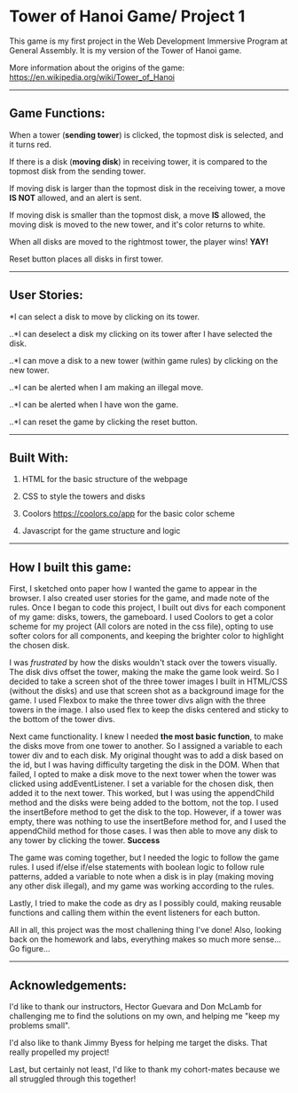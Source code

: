 # Tower of Hanoi Game/ Project 1


This game is my first project in the Web Development Immersive Program at General Assembly.
It is my version of the Tower of Hanoi game.

More information about the origins of the game: https://en.wikipedia.org/wiki/Tower_of_Hanoi 

--------------------------------------------
## Game Functions:

When a tower (**sending tower**) is clicked, the topmost disk is selected, and it turns red.

If there is a disk (**moving disk**) in receiving tower, it is compared to the topmost disk from the sending tower. 

If moving disk is larger than the topmost disk in the receiving tower, a move **IS NOT** allowed, and an alert is sent.

If moving disk is smaller than the topmost disk, a move **IS** allowed, the moving disk is moved to the new tower, and it's color returns to white.

When all disks are moved to the rightmost tower, the player wins! **YAY!**

Reset button places all disks in first tower.

--------------------------------------------
## User Stories:

*I can select a disk to move by clicking on its tower.

..*I can deselect a disk my clicking on its tower after I have selected the disk.

..*I can move a disk to a new tower (within game rules) by clicking on the new tower.

..*I can be alerted when I am making an illegal move.

..*I can be alerted when I have won the game.

..*I can reset the game by clicking the reset button.


--------------------------------------------

## Built With:

1. HTML for the basic structure of the webpage

2. CSS to style the towers and disks

3. Coolors  https://coolors.co/app  for the basic color scheme

4. Javascript for the game structure and logic


--------------------------------------------

## How I built this game:

First, I sketched onto paper how I wanted the game to appear in the browser. I also created user stories for the game, and made note of the rules. Once I began to code this project, I built out divs for each component of my game: disks, towers, the gameboard. I used Coolors to get a color scheme for my project (All colors are noted in the css file), opting to use softer colors for all components, and keeping the brighter color to highlight the chosen disk.

I was _frustrated_ by how the disks wouldn't stack over the towers visually. The disk divs offset the tower, making the make the game look weird. So I decided to take a screen shot of the three tower images I built in HTML/CSS (without the disks) and use that screen shot as a background image for the game. I used Flexbox to make the three tower divs align with the three towers in the image. I also used flex to keep the disks centered and sticky to the bottom of the tower divs.

Next came functionality. I knew I needed **the most basic function**, to make the disks move from one tower to another. So I assigned a variable to each tower div and to each disk. My original thought was to add a disk based on the id, but I was having difficulty targeting the disk in the DOM. When that failed, I opted to make a disk move to the next tower when the tower was clicked using addEventListener. I set a variable for the chosen disk, then added it to the next tower. This worked, but I was using the appendChild method and the disks were being added to the bottom, not the top. I used the insertBefore method to get the disk to the top. However, if a tower was empty, there was nothing to use the insertBefore method for, and I used the appendChild method for those cases. I was then able to move any disk to any tower by clicking the tower. **Success**

The game was coming together, but I needed the logic to follow the game rules. I used if/else if/else statements with boolean logic to follow rule patterns, added a variable to note when a disk is in play (making moving any other disk illegal), and my game was working according to the rules.

Lastly, I tried to make the code as dry as I possibly could, making reusable functions and calling them within the event listeners for each button. 

All in all, this project was the most challening thing I've done! Also, looking back on the homework and labs, everything makes so much more sense... Go figure...

--------------------------------------------

## Acknowledgements:

I'd like to thank our instructors, Hector Guevara and Don McLamb for challenging me to find the solutions on my own, and helping me "keep my problems small".

I'd also like to thank Jimmy Byess for helping me target the disks. That really propelled my project!

Last, but certainly not least, I'd like to thank my cohort-mates because we all struggled through this together!
